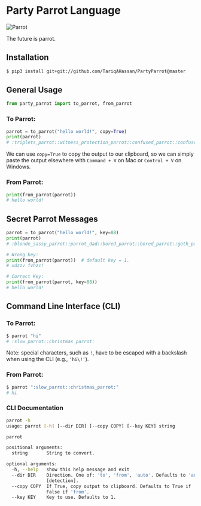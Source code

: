 # Party Parrot Language

![Parrot](http://cultofthepartyparrot.com/parrots/hd/parrot.gif)

The future is parrot. 

## Installation

```bash
$ pip3 install git+git://github.com/TariqAHassan/PartyParrot@master
```

## General Usage

```python
from party_parrot import to_parrot, from_parrot
```

### To Parrot:

```python
parrot = to_parrot("hello world!", copy=True)
print(parrot)
# :triplets_parrot::witness_protection_parrot::confused_parrot::confused_parrot::conga_parrot: :deal_with_it_parrot::conga_parrot::popcorn_parrot::confused_parrot::chill_parrot:!
```

We can use `copy=True` to copy the output to our clipboard, so we can simply
paste the output elsewhere with `Command + V` on Mac or `Control + V` on Windows.

### From Parrot:

```python
print(from_parrot(parrot))
# hello world!
```

## Secret Parrot Messages

```python
parrot = to_parrot("hello world!", key=88)
print(parrot)
# :blonde_sassy_parrot::parrot_dad::bored_parrot::bored_parrot::goth_parrot: :coffee_parrot::goth_parrot::margarita_parrot::bored_parrot::ship_it_parrot:!
```

```python
# Wrong key:
print(from_parrot(parrot))  # default key = 1.
# xdzzv fvhzc!

# Correct Key:
print(from_parrot(parrot, key=88))
# hello world!
```

## Command Line Interface (CLI)

### To Parrot:

```bash
$ parrot "hi"
# :slow_parrot::christmas_parrot:
```

Note: special characters, such as `!`, have to be escaped with a backslash when using the CLI
(e.g., `'hi\!'`).

### From Parrot:

```bash
$ parrot ":slow_parrot::christmas_parrot:"
# hi
```

### CLI Documentation

```bash
parrot -h
usage: parrot [-h] [--dir DIR] [--copy COPY] [--key KEY] string

parrot

positional arguments:
  string       String to convert.

optional arguments:
  -h, --help   show this help message and exit
  --dir DIR    Direction. One of: 'to', 'from', 'auto'. Defaults to 'auto'
               [detection].
  --copy COPY  If True, copy output to clipboard. Defaults to True if 'to',
               False if 'from'.
  --key KEY    Key to use. Defaults to 1.
```
